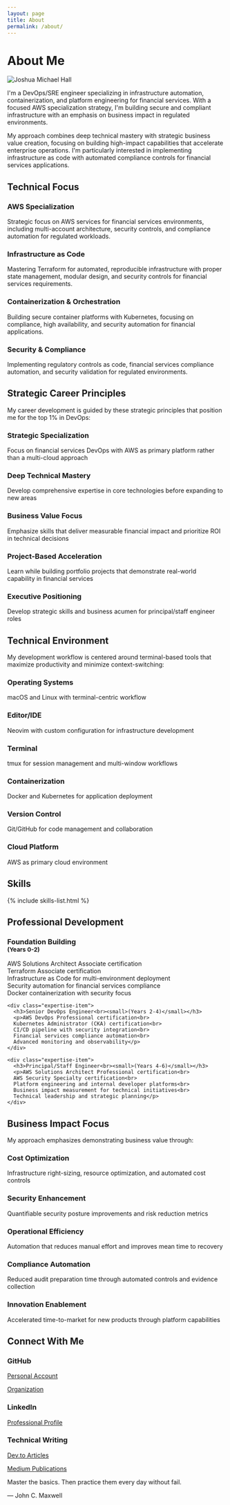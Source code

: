 ```yaml
---
layout: page
title: About
permalink: /about/
---
```


# About Me

<div class="profile-header with-divider">
  <div class="profile-image">
    <img src="/assets/images/profile.jpg" alt="Joshua Michael Hall" />
  </div>
  <div class="profile-summary">
    <p>I'm a DevOps/SRE engineer specializing in infrastructure automation, containerization, and platform engineering for financial services. With a focused AWS specialization strategy, I'm building secure and compliant infrastructure with an emphasis on business impact in regulated environments.</p>
    <p>My approach combines deep technical mastery with strategic business value creation, focusing on building high-impact capabilities that accelerate enterprise operations. I'm particularly interested in implementing infrastructure as code with automated compliance controls for financial services applications.</p>
  </div>
</div>

<div class="content-section with-divider">
  <h2>Technical Focus</h2>
  <div class="expertise-grid">
    <div class="expertise-item">
      <h3>AWS Specialization</h3>
      <p>Strategic focus on AWS services for financial services environments, including multi-account architecture, security controls, and compliance automation for regulated workloads.</p>
    </div>
    <div class="expertise-item">
      <h3>Infrastructure as Code</h3>
      <p>Mastering Terraform for automated, reproducible infrastructure with proper state management, modular design, and security controls for financial services requirements.</p>
    </div>
    <div class="expertise-item">
      <h3>Containerization & Orchestration</h3>
      <p>Building secure container platforms with Kubernetes, focusing on compliance, high availability, and security automation for financial applications.</p>
    </div>
    <div class="expertise-item">
      <h3>Security & Compliance</h3>
      <p>Implementing regulatory controls as code, financial services compliance automation, and security validation for regulated environments.</p>
    </div>
  </div>
</div>

<div class="content-section with-divider">
  <h2>Strategic Career Principles</h2>
  <p>My career development is guided by these strategic principles that position me for the top 1% in DevOps:</p>
  <div class="expertise-grid">
    <div class="expertise-item">
      <h3>Strategic Specialization</h3>
      <p>Focus on financial services DevOps with AWS as primary platform rather than a multi-cloud approach</p>
    </div>
    <div class="expertise-item">
      <h3>Deep Technical Mastery</h3>
      <p>Develop comprehensive expertise in core technologies before expanding to new areas</p>
    </div>
    <div class="expertise-item">
      <h3>Business Value Focus</h3>
      <p>Emphasize skills that deliver measurable financial impact and prioritize ROI in technical decisions</p>
    </div>
    <div class="expertise-item">
      <h3>Project-Based Acceleration</h3>
      <p>Learn while building portfolio projects that demonstrate real-world capability in financial services</p>
    </div>
    <div class="expertise-item">
      <h3>Executive Positioning</h3>
      <p>Develop strategic skills and business acumen for principal/staff engineer roles</p>
    </div>
  </div>
</div>

<div class="content-section with-divider">
  <h2>Technical Environment</h2>
  <p>My development workflow is centered around terminal-based tools that maximize productivity and minimize context-switching:</p>
  <div class="expertise-grid">
    <div class="expertise-item">
      <h3>Operating Systems</h3>
      <p>macOS and Linux with terminal-centric workflow</p>
    </div>
    <div class="expertise-item">
      <h3>Editor/IDE</h3>
      <p>Neovim with custom configuration for infrastructure development</p>
    </div>
    <div class="expertise-item">
      <h3>Terminal</h3>
      <p>tmux for session management and multi-window workflows</p>
    </div>
    <div class="expertise-item">
      <h3>Containerization</h3>
      <p>Docker and Kubernetes for application deployment</p>
    </div>
    <div class="expertise-item">
      <h3>Version Control</h3>
      <p>Git/GitHub for code management and collaboration</p>
    </div>
    <div class="expertise-item">
      <h3>Cloud Platform</h3>
      <p>AWS as primary cloud environment</p>
    </div>
  </div>
</div>

<div class="content-section with-divider">
  <h2>Skills</h2>
  
  {% include skills-list.html %}
</div>

<div class="content-section with-divider">
  <h2>Professional Development</h2>
  
  <div class="expertise-grid">
    <div class="expertise-item">
      <h3>Foundation Building<br><small>(Years 0-2)</small></h3>
      <p>AWS Solutions Architect Associate certification<br>
      Terraform Associate certification<br>
      Infrastructure as Code for multi-environment deployment<br>
      Security automation for financial services compliance<br>
      Docker containerization with security focus</p>
    </div>

    <div class="expertise-item">
      <h3>Senior DevOps Engineer<br><small>(Years 2-4)</small></h3>
      <p>AWS DevOps Professional certification<br>
      Kubernetes Administrator (CKA) certification<br>
      CI/CD pipeline with security integration<br>
      Financial services compliance automation<br>
      Advanced monitoring and observability</p>
    </div>

    <div class="expertise-item">
      <h3>Principal/Staff Engineer<br><small>(Years 4-6)</small></h3>
      <p>AWS Solutions Architect Professional certification<br>
      AWS Security Specialty certification<br>
      Platform engineering and internal developer platforms<br>
      Business impact measurement for technical initiatives<br>
      Technical leadership and strategic planning</p>
    </div>
  </div>
</div>

<div class="content-section with-divider">
  <h2>Business Impact Focus</h2>
  <p>My approach emphasizes demonstrating business value through:</p>
  <div class="expertise-grid">
    <div class="expertise-item">
      <h3>Cost Optimization</h3>
      <p>Infrastructure right-sizing, resource optimization, and automated cost controls</p>
    </div>
    <div class="expertise-item">
      <h3>Security Enhancement</h3>
      <p>Quantifiable security posture improvements and risk reduction metrics</p>
    </div>
    <div class="expertise-item">
      <h3>Operational Efficiency</h3>
      <p>Automation that reduces manual effort and improves mean time to recovery</p>
    </div>
    <div class="expertise-item">
      <h3>Compliance Automation</h3>
      <p>Reduced audit preparation time through automated controls and evidence collection</p>
    </div>
    <div class="expertise-item">
      <h3>Innovation Enablement</h3>
      <p>Accelerated time-to-market for new products through platform capabilities</p>
    </div>
  </div>
</div>

<div class="content-section">
  <h2>Connect With Me</h2>
  <div class="expertise-grid">
    <div class="expertise-item">
      <h3>GitHub</h3>
      <p><a href="https://github.com/JoshuaMichaelHall">Personal Account</a></p>
      <p><a href="https://github.com/JoshuaMichaelHall-Tech">Organization</a></p>
    </div>
    <div class="expertise-item">
      <h3>LinkedIn</h3>
      <p><a href="https://linkedin.com/in/joshuamichaelhall">Professional Profile</a></p>
    </div>
    <div class="expertise-item">
      <h3>Technical Writing</h3>
      <p><a href="https://dev.to/joshuamichaelhall">Dev.to Articles</a></p>
      <p><a href="https://medium.com/@joshuamichaelhall">Medium Publications</a></p>
    </div>
  </div>
  
  <div class="quote">
    <p>Master the basics. Then practice them every day without fail.</p>
    <div class="quote-author">— John C. Maxwell</div>
  </div>
</div>